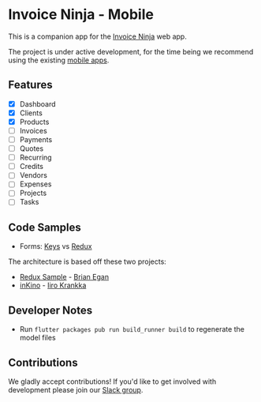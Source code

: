 # Invoice Ninja - Mobile

This is a companion app for the [Invoice Ninja](https://github.com/invoiceninja/invoiceninja) web app.

The project is under active development, for the time being we recommend using the existing [mobile apps](https://www.invoiceninja.com/iphone-android/).

## Features

- [x] Dashboard
- [x] Clients
- [x] Products
- [ ] Invoices
- [ ] Payments
- [ ] Quotes
- [ ] Recurring
- [ ] Credits
- [ ] Vendors
- [ ] Expenses
- [ ] Projects
- [ ] Tasks

## Code Samples

- Forms: [Keys](https://github.com/invoiceninja/flutter-mobile/blob/master/samples/form_keys.dart) vs [Redux](https://github.com/invoiceninja/flutter-mobile/blob/master/samples/form_redux.dart)

The architecture is based off these two projects:
- [Redux Sample](https://github.com/brianegan/flutter_architecture_samples/tree/master/example/redux) - [Brian Egan](https://twitter.com/brianegan)
- [inKino](https://github.com/roughike/inKino) - [Iiro Krankka](https://twitter.com/koorankka)

## Developer Notes
- Run `flutter packages pub run build_runner build` to regenerate the model files

## Contributions

We gladly accept contributions! If you'd like to get involved with development please join our [Slack group](http://slack.invoiceninja.com/).
